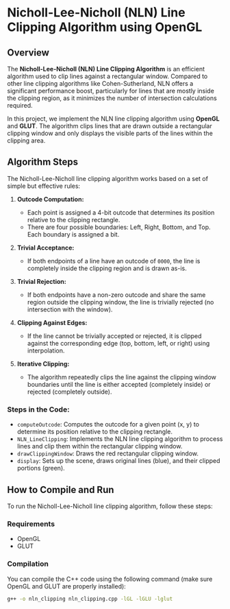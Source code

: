 # Nicholl-Lee-Nicholl (NLN) Line Clipping Algorithm using OpenGL

## Overview
The **Nicholl-Lee-Nicholl (NLN) Line Clipping Algorithm** is an efficient algorithm used to clip lines against a rectangular window. Compared to other line clipping algorithms like Cohen-Sutherland, NLN offers a significant performance boost, particularly for lines that are mostly inside the clipping region, as it minimizes the number of intersection calculations required.

In this project, we implement the NLN line clipping algorithm using **OpenGL** and **GLUT**. The algorithm clips lines that are drawn outside a rectangular clipping window and only displays the visible parts of the lines within the clipping area.

## Algorithm Steps
The Nicholl-Lee-Nicholl line clipping algorithm works based on a set of simple but effective rules:

1. **Outcode Computation:**
   - Each point is assigned a 4-bit outcode that determines its position relative to the clipping rectangle.
   - There are four possible boundaries: Left, Right, Bottom, and Top. Each boundary is assigned a bit.
   
2. **Trivial Acceptance:**
   - If both endpoints of a line have an outcode of `0000`, the line is completely inside the clipping region and is drawn as-is.

3. **Trivial Rejection:**
   - If both endpoints have a non-zero outcode and share the same region outside the clipping window, the line is trivially rejected (no intersection with the window).
   
4. **Clipping Against Edges:**
   - If the line cannot be trivially accepted or rejected, it is clipped against the corresponding edge (top, bottom, left, or right) using interpolation.

5. **Iterative Clipping:**
   - The algorithm repeatedly clips the line against the clipping window boundaries until the line is either accepted (completely inside) or rejected (completely outside).

### Steps in the Code:
- `computeOutcode`: Computes the outcode for a given point (x, y) to determine its position relative to the clipping rectangle.
- `NLN_LineClipping`: Implements the NLN line clipping algorithm to process lines and clip them within the rectangular clipping window.
- `drawClippingWindow`: Draws the red rectangular clipping window.
- `display`: Sets up the scene, draws original lines (blue), and their clipped portions (green).

## How to Compile and Run
To run the Nicholl-Lee-Nicholl line clipping algorithm, follow these steps:

### Requirements
- OpenGL
- GLUT

### Compilation
You can compile the C++ code using the following command (make sure OpenGL and GLUT are properly installed):

```bash
g++ -o nln_clipping nln_clipping.cpp -lGL -lGLU -lglut

